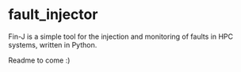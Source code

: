 # fault_injector
Fin-J is a simple tool for the injection and monitoring of faults in HPC systems, written in Python.

Readme to come :)
